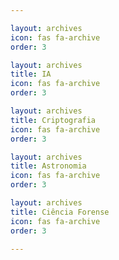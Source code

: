 ```yaml
---

layout: archives
icon: fas fa-archive
order: 3

layout: archives
title: IA
icon: fas fa-archive
order: 3

layout: archives
title: Criptografia
icon: fas fa-archive
order: 3

layout: archives
title: Astronomia
icon: fas fa-archive
order: 3

layout: archives
title: Ciência Forense
icon: fas fa-archive
order: 3

---
```


